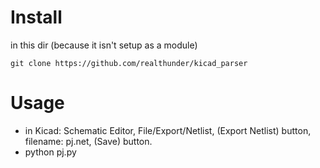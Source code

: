 

# Install
in this dir (because it isn't setup as a module)
```
git clone https://github.com/realthunder/kicad_parser
```

# Usage
 * in Kicad: Schematic Editor, File/Export/Netlist, (Export Netlist) button, filename: pj.net, (Save) button.
 * python pj.py

